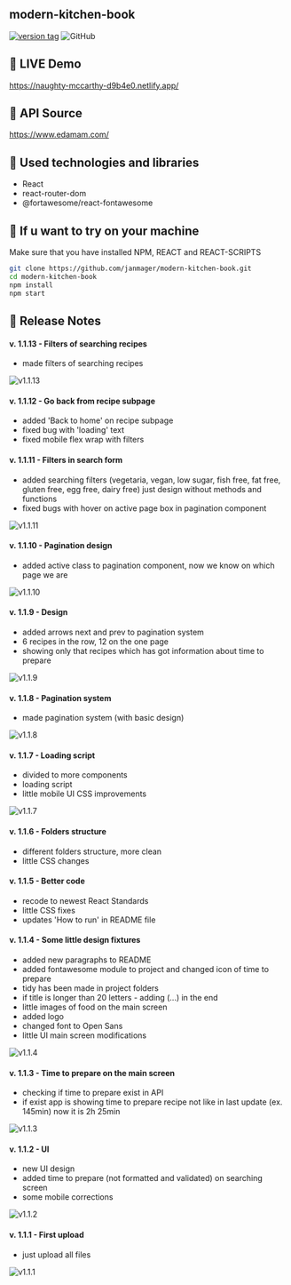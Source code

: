 ## modern-kitchen-book

[![version tag](https://img.shields.io/badge/version-1.1.13-brightgreen.svg)](https://github.com/janmager/modern-kitchen-book)
![GitHub](https://img.shields.io/github/license/janmager/modern-kitchen-book)

## 🍉 LIVE Demo

https://naughty-mccarthy-d9b4e0.netlify.app/

## 🍲 API Source

https://www.edamam.com/

## 🍫 Used technologies and libraries

- React
- react-router-dom
- @fortawesome/react-fontawesome

## 🍰 If u want to try on your machine

Make sure that you have installed NPM, REACT and REACT-SCRIPTS

```sh
git clone https://github.com/janmager/modern-kitchen-book.git
cd modern-kitchen-book
npm install
npm start
```

## 🥪 Release Notes

#### v. 1.1.13 - Filters of searching recipes

- made filters of searching recipes

![v1.1.13](https://raw.githubusercontent.com/janmager/modern-kitchen-book/master/img/v1-13.png)

#### v. 1.1.12 - Go back from recipe subpage

- added 'Back to home' on recipe subpage
- fixed bug with 'loading' text
- fixed mobile flex wrap with filters

#### v. 1.1.11 - Filters in search form

- added searching filters (vegetaria, vegan, low sugar, fish free, fat free, gluten free, egg free, dairy free) just design without methods and functions
- fixed bugs with hover on active page box in pagination component

![v1.1.11](https://raw.githubusercontent.com/janmager/modern-kitchen-book/master/img/v1-11.png)

#### v. 1.1.10 - Pagination design

- added active class to pagination component, now we know on which page we are

![v1.1.10](https://raw.githubusercontent.com/janmager/modern-kitchen-book/master/img/v1-10.png)

#### v. 1.1.9 - Design

- added arrows next and prev to pagination system
- 6 recipes in the row, 12 on the one page
- showing only that recipes which has got information about time to prepare 

![v1.1.9](https://raw.githubusercontent.com/janmager/modern-kitchen-book/master/img/v1-9.png)

#### v. 1.1.8 - Pagination system

- made pagination system (with basic design)

![v1.1.8](https://raw.githubusercontent.com/janmager/modern-kitchen-book/master/img/v1-8.png)


#### v. 1.1.7 - Loading script

- divided to more components
- loading script
- little mobile UI CSS improvements

![v1.1.7](https://raw.githubusercontent.com/janmager/modern-kitchen-book/master/img/v1-7.png)


#### v. 1.1.6 - Folders structure

- different folders structure, more clean
- little CSS changes

#### v. 1.1.5 - Better code

- recode to newest React Standards
- little CSS fixes
- updates 'How to run' in README file

#### v. 1.1.4 - Some little design fixtures

- added new paragraphs to README
- added fontawesome module to project and changed icon of time to prepare
- tidy has been made in project folders
- if title is longer than 20 letters - adding (...) in the end
- little images of food on the main screen
- added logo
- changed font to Open Sans
- little UI main screen modifications

![v1.1.4](https://raw.githubusercontent.com/janmager/modern-kitchen-book/master/img/v1-4.png)

#### v. 1.1.3 - Time to prepare on the main screen

- checking if time to prepare exist in API
- if exist app is showing time to prepare recipe not like in last update (ex. 145min) now it is 2h 25min

![v1.1.3](https://raw.githubusercontent.com/janmager/modern-kitchen-book/master/img/v1-3.png)

#### v. 1.1.2 - UI

- new UI design
- added time to prepare (not formatted and validated) on searching screen
- some mobile corrections

![v1.1.2](https://raw.githubusercontent.com/janmager/modern-kitchen-book/master/img/v1-2.png)

#### v. 1.1.1 - First upload

- just upload all files

![v1.1.1](https://raw.githubusercontent.com/janmager/modern-kitchen-book/master/img/v1-1.png)
